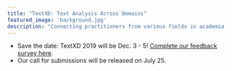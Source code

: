 ```yaml
---
title: "TextXD: Text Analysis Across Domains"
featured_image: 'background.jpg'
description: "Connecting practitioners from various fields in academia, research, and industry, to understand each other's use of text processing data, algorithms, and software."
---
```


<div style="text-align: left"> 
<ul>
<li>Save the date: TextXD 2019 will be Dec. 3 - 5! <a href="https://forms.gle/NonCXixLQXoNHJGS6">Complete our feedback survey here</a>. </li>
<li>Our call for submissions will be released on July 25.</li>
</ul>
</div>
